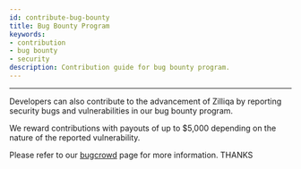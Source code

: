 ```yaml
---
id: contribute-bug-bounty
title: Bug Bounty Program
keywords: 
- contribution
- bug bounty
- security
description: Contribution guide for bug bounty program.
---
```


---
Developers can also contribute to the advancement of Zilliqa by reporting security bugs and vulnerabilities in our bug bounty program.

We reward contributions with payouts of up to $5,000 depending on the nature of the reported vulnerability.

Please refer to our [bugcrowd](https://bugcrowd.com/zilliqa) page for more information.
THANKS
